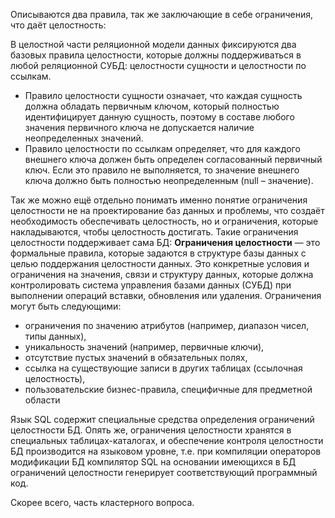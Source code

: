 Описываются два правила, так же заключающие в себе ограничения, что даёт целостность:

В целостной части реляционной модели данных фиксируются два базовых правила целостности, которые должны поддерживаться в любой реляционной СУБД: целостности сущности и целостности по ссылкам.
- Правило целостности сущности означает, что каждая сущность должна обладать первичным ключом, который полностью идентифицирует данную сущность, поэтому в составе любого значения первичного ключа не допускается наличие неопределенных значений.
- Правило целостности по ссылкам определяет, что для каждого внешнего ключа должен быть определен согласованный первичный ключ. Если это правило не выполняется, то значение внешнего ключа должно быть полностью неопределенным (null – значение).

Так же можно ещё отдельно понимать именно понятие ограничения целостности не на проектирование баз данных и проблемы, что создаёт необходимость обеспечивать целостность, но и ограничения, которые накладываются, чтобы целостность достигать. Такие ограничения целостности поддерживает сама БД:
**Ограничения целостности** — это формальные правила, которые задаются в структуре базы данных с целью поддержания целостности данных. Это конкретные условия и ограничения на значения, связи и структуру данных, которые должна контролировать система управления базами данных (СУБД) при выполнении операций вставки, обновления или удаления. Ограничения могут быть следующими:
- ограничения по значению атрибутов (например, диапазон чисел, типы данных),
- уникальность значений (например, первичные ключи),
- отсутствие пустых значений в обязательных полях,
- ссылка на существующие записи в других таблицах (ссылочная целостность),
- пользовательские бизнес-правила, специфичные для предметной области

Язык SQL содержит специальные средства определения ограничений целостности БД. Опять же, ограничения целостности хранятся в специальных таблицах-каталогах, и обеспечение контроля целостности БД производится на языковом уровне, т.е. при компиляции операторов модификации БД компилятор SQL на основании имеющихся в БД ограничений целостности генерирует соответствующий программный код.

Скорее всего, часть кластерного вопроса.